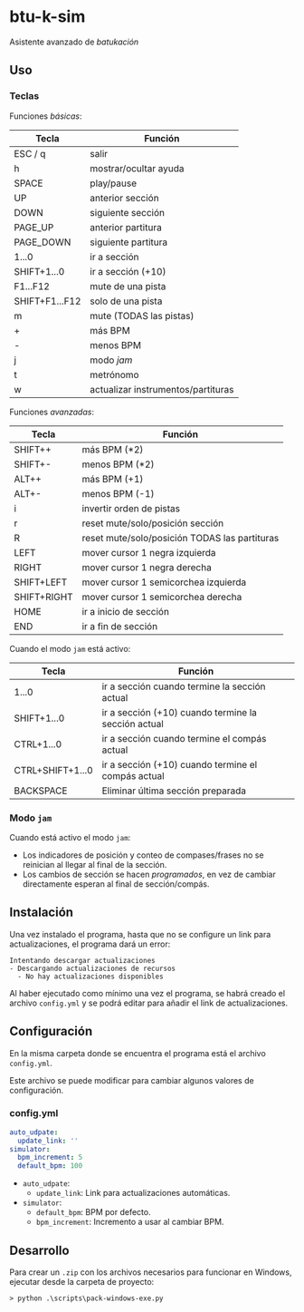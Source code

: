# btu-k-sim

Asistente avanzado de _batukación_

## Uso

### Teclas

Funciones _básicas_:

|Tecla|Función|
|---|---|
|ESC / q|salir|
|h|mostrar/ocultar ayuda|
|SPACE|play/pause|
|UP|anterior sección|
|DOWN|siguiente sección|
|PAGE_UP|anterior partitura|
|PAGE_DOWN|siguiente partitura|
|1...0|ir a sección|
|SHIFT+1...0|ir a sección (+10)|
|F1...F12|mute de una pista|
|SHIFT+F1...F12|solo de una pista|
|m|mute (TODAS las pistas)|
|+|más BPM|
|-|menos BPM|
|j|modo _jam_|
|t|metrónomo|
|w|actualizar instrumentos/partituras|

Funciones _avanzadas_:

|Tecla|Función|
|---|---|
|SHIFT++|más BPM (*2)|
|SHIFT+-|menos BPM (*2)|
|ALT++|más BPM (+1)|
|ALT+-|menos BPM (-1)|
|i|invertir orden de pistas|
|r|reset mute/solo/posición sección|
|R|reset mute/solo/posición TODAS las partituras|
|LEFT|mover cursor 1 negra izquierda|
|RIGHT|mover cursor 1 negra derecha|
|SHIFT+LEFT|mover cursor 1 semicorchea izquierda|
|SHIFT+RIGHT|mover cursor 1 semicorchea derecha|
|HOME|ir a inicio de sección|
|END|ir a fin de sección|

Cuando el modo `jam` está activo:

|Tecla|Función|
|---|---|
|1...0|ir a sección cuando termine la sección actual|
|SHIFT+1...0|ir a sección (+10) cuando termine la sección actual|
|CTRL+1...0|ir a sección cuando termine el compás actual|
|CTRL+SHIFT+1...0|ir a sección (+10) cuando termine el compás actual|
|BACKSPACE|Eliminar última sección preparada|

### Modo `jam`

Cuando está activo el modo `jam`:

* Los indicadores de posición y conteo de compases/frases no se reinician al llegar al final de la sección.
* Los cambios de sección se hacen _programados_, en vez de cambiar directamente esperan al final de sección/compás.

## Instalación

Una vez instalado el programa, hasta que no se configure un link para actualizaciones, el programa dará un error:

```log
Intentando descargar actualizaciones
- Descargando actualizaciones de recursos
  - No hay actualizaciones disponibles
```

Al haber ejecutado como mínimo una vez el programa, se habrá creado el archivo `config.yml` y se podrá editar para añadir el link de actualizaciones.

## Configuración

En la misma carpeta donde se encuentra el programa está el archivo `config.yml`.

Este archivo se puede modificar para cambiar algunos valores de configuración.

### config.yml

```yml
auto_udpate:
  update_link: ''
simulator:
  bpm_increment: 5
  default_bpm: 100
```

* `auto_udpate`:
  * `update_link`: Link para actualizaciones automáticas.
* `simulator`:
  * `default_bpm`: BPM por defecto.
  * `bpm_increment`: Incremento a usar al cambiar BPM.

## Desarrollo

Para crear un `.zip` con los archivos necesarios para funcionar en Windows, ejecutar desde la carpeta de proyecto:

```log
> python .\scripts\pack-windows-exe.py
```
